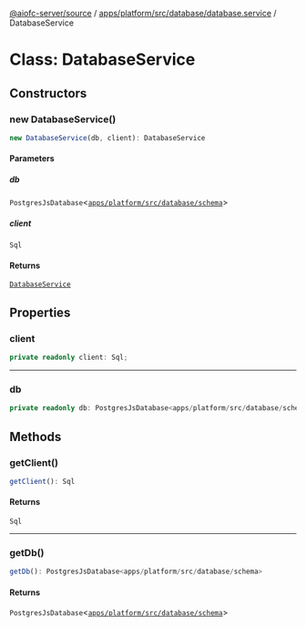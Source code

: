 [@aiofc-server/source](../../../../../../index.md) / [apps/platform/src/database/database.service](../index.md) / DatabaseService

# Class: DatabaseService

## Constructors

### new DatabaseService()

```ts
new DatabaseService(db, client): DatabaseService
```

#### Parameters

##### db

`PostgresJsDatabase`\<[`apps/platform/src/database/schema`](../../schema/index.md)\>

##### client

`Sql`

#### Returns

[`DatabaseService`](DatabaseService.md)

## Properties

### client

```ts
private readonly client: Sql;
```

***

### db

```ts
private readonly db: PostgresJsDatabase<apps/platform/src/database/schema>;
```

## Methods

### getClient()

```ts
getClient(): Sql
```

#### Returns

`Sql`

***

### getDb()

```ts
getDb(): PostgresJsDatabase<apps/platform/src/database/schema>
```

#### Returns

`PostgresJsDatabase`\<[`apps/platform/src/database/schema`](../../schema/index.md)\>
